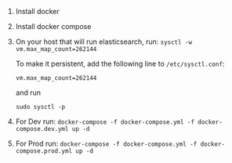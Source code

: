 1. Install docker

2. Install docker compose

3. On your host that will run elasticsearch, run: `sysctl -w vm.max_map_count=262144`

   To make it persistent, add the following line to `/etc/sysctl.conf`:

   `vm.max_map_count=262144`

   and run

   `sudo sysctl -p`

4. For Dev run:
   `docker-compose -f docker-compose.yml -f docker-compose.dev.yml up -d`
5. For Prod run:
   `docker-compose -f docker-compose.yml -f docker-compose.prod.yml up -d`
